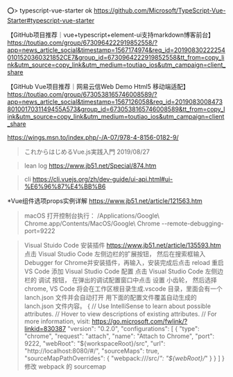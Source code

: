 :o:> typescript-vue-starter ok
https://github.com/Microsoft/TypeScript-Vue-Starter#typescript-vue-starter

【GitHub项目推荐｜vue+typescript+element-ui支持markdown博客前台】https://toutiao.com/group/6730964222919852558/?app=news_article_social&timestamp=1567174974&req_id=201908302222540101520360321852CE7&group_id=6730964222919852558&tt_from=copy_link&utm_source=copy_link&utm_medium=toutiao_ios&utm_campaign=client_share

【GitHub Vue项目推荐｜网易云信Web Demo Html5 移动端适配】https://toutiao.com/group/6730538165746008589/?app=news_article_social&timestamp=1567126058&req_id=20190830084738010017031149455A573&group_id=6730538165746008589&tt_from=copy_link&utm_source=copy_link&utm_medium=toutiao_ios&utm_campaign=client_share

https://wings.msn.to/index.php/-/A-07/978-4-8156-0182-9/
>これからはじめるVue.js実践入門   2019/08/27

>lean log
https://www.jb51.net/Special/874.htm

>cli
https://cli.vuejs.org/zh/dev-guide/ui-api.html#ui-%E6%96%87%E4%BB%B6


*Vue组件选项props实例详解
https://www.jb51.net/article/121563.htm

>macOS
打开控制台执行：
/Applications/Google\ Chrome.app/Contents/MacOS/Google\ Chrome --remote-debugging-port=9222

>Visual Stuido Code 安装插件 https://www.jb51.net/article/135593.htm
点击 Visual Studio Code 左侧边栏的扩展按钮， 然后在搜索框输入Debugger for Chrome并安装插件，再输入，安装完成后点击 reload 重启 VS Code
添加 Visual Studio Code 配置
点击 Visual Studio Code 左侧边栏的 调试 按钮， 在弹出的调试配置窗口中点击 设置 小齿轮， 然后选择 chrome, VS Code 将会在工作区根目录生成.vscode 目录，里面会有一个 lanch.json 文件并会自动打开
用下面的配置文件覆盖自动生成的 lanch.json 文件内容。
{
 // Use IntelliSense to learn about possible attributes.
 // Hover to view descriptions of existing attributes.
 // For more information, visit: https://go.microsoft.com/fwlink/?linkid=830387
 "version": "0.2.0",
 "configurations": [
  {
   "type": "chrome",
   "request": "attach",
   "name": "Attach to Chrome",
   "port": 9222,
   "webRoot": "${workspaceRoot}/src",
   "url": "http://localhost:8080/#/",
   "sourceMaps": true,
   "sourceMapPathOverrides": {
    "webpack:///src/*": "${webRoot}/*"
   }
  }
 ]
}
修改 webpack 的 sourcemap
